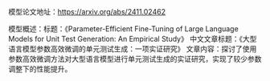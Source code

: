 模型论文地址：https://arxiv.org/abs/2411.02462

模型概述：标题：《Parameter-Efficient Fine-Tuning of Large Language Models for Unit Test Generation: An Empirical Study》
中文文章标题：《大型语言模型参数高效微调的单元测试生成：一项实证研究》
文章内容：探讨了使用参数高效微调方法对大型语言模型进行单元测试生成的实证研究，实现了较少参数调整下的性能提升。
